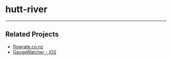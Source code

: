 # hutt-river

---

## Related Projects

- [flowrate.co.nz](https://flowrate.co.nz/)
- [GaugeWatcher - iOS](https://apps.apple.com/us/app/gaugewatcher/id6498313776)
